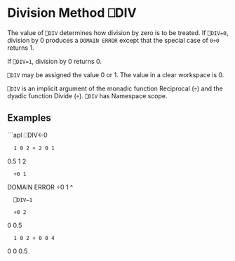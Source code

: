 <!-- Hidden search keywords -->
<div style="display: none;">
  ⎕DIV DIV
</div>






<h1 class="heading"><span class="name">Division Method</span> <span class="command">⎕DIV</span></h1>



The value of `⎕DIV` determines how division by zero is to be treated.  If `⎕DIV=0`, division by 0 produces a `DOMAIN ERROR` except that the special case of `0÷0` returns 1.


If `⎕DIV=1`, division by 0 returns 0.


`⎕DIV` may be assigned the value 0 or 1.  The value in a clear workspace is 0.


`⎕DIV` is an implicit argument of the monadic function Reciprocal (`÷`) and the dyadic function Divide (`÷`). `⎕DIV` has Namespace scope.


<h2 class="example">Examples</h2>
```apl
      ⎕DIV←0
 
      1 0 2 ÷ 2 0 1
0.5 1 2
 
      ÷0 1
DOMAIN ERROR
      ÷0 1
      ^
 
      ⎕DIV←1
 
      ÷0 2
0 0.5
 
      1 0 2 ÷ 0 0 4
0 0 0.5
```


